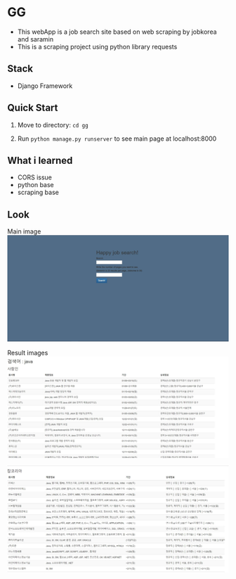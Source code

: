 # GG

* This webApp is a job search site based on web scraping by jobkorea and saramin
* This is a scraping project using python library requests

## Stack

* Django Framework

## Quick Start

1. Move to directory: ```cd gg```


2. Run ```python manage.py runserver``` to see main page at localhost:8000


## What i learned

* CORS issue
* python base
* scraping base


## Look

Main image
![1](./images/mainGG.JPG)

Result images
![2](./images/resultGG.JPG)

![3](./images/resultGG2.JPG)
